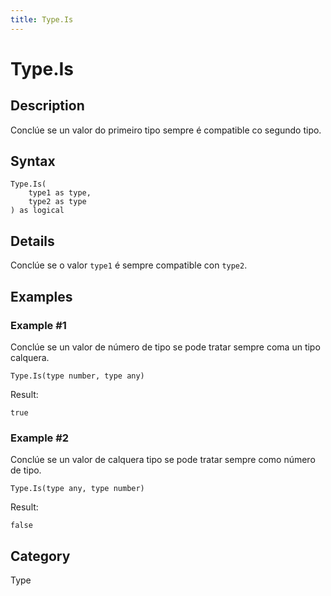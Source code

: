 ```yaml
---
title: Type.Is
---
```


# Type.Is


## Description

Conclúe se un valor do primeiro tipo sempre é compatible co segundo tipo.


## Syntax

```powerquery
Type.Is(
    type1 as type,
    type2 as type
) as logical
```


## Details

Conclúe se o valor <code>type1</code> é sempre compatible con <code>type2</code>.


## Examples

### Example #1 
Conclúe se un valor de número de tipo se pode tratar sempre coma un tipo calquera.
```powerquery
Type.Is(type number, type any)
```

Result: 
```powerquery
true
```


### Example #2 
Conclúe se un valor de calquera tipo se pode tratar sempre como número de tipo.
```powerquery
Type.Is(type any, type number)
```

Result: 
```powerquery
false
```




## Category
Type
